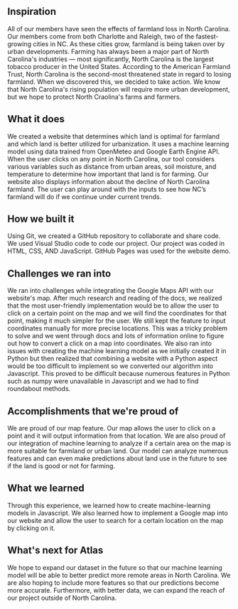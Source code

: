 ## Inspiration
All of our members have seen the effects of farmland loss in North Carolina. Our members come from both Charlotte and Raleigh, two of the fastest-growing cities in NC. As these cities grow, farmland is being taken over by urban developments. Farming has always been a major part of North Carolina's industries — most significantly, North Carolina is the largest tobacco producer in the United States. According to the American Farmland Trust, North Carolina is the second-most threatened state in regard to losing farmland. When we discovered this, we decided to take action. We know that North Carolina's rising population will require more urban development, but we hope to protect North Craolina's farms and farmers.
## What it does
We created a website that determines which land is optimal for farmland and which land is better utilized for urbanization. It uses a machine learning model using data trained from OpenMeteo and Google Earth Engine API. When the user clicks on any point in North Carolina, our tool considers various variables such as distance from urban areas, soil moisture, and temperature to determine how important that land is for farming. Our website also displays information about the decline of North Carolina farmland. The user can play around with the inputs to see how NC’s farmland will do if we continue under current trends.
## How we built it
Using Git, we created a GitHub repository to collaborate and share code. We used Visual Studio code to code our project. Our project was coded in HTML, CSS, AND JavaScript. GitHub Pages was used for the website demo.
## Challenges we ran into
We ran into challenges while integrating the Google Maps API with our website's map. After much research and reading of the docs, we realized that the most user-friendly implementation would be to allow the user to click on a certain point on the map and we will find the coordinates for that point, making it much simpler for the user. We still kept the feature to input coordinates manually for more precise locations. This was a tricky problem to solve and we went through docs and lots of information online to figure out how to convert a click on a map into coordinates. We also ran into issues with creating the machine learning model as we initially created it in Python but then realized that combining a website with a Python aspect would be too difficult to implement so we converted our algorithm into Javascript. This proved to be difficult because numerous features in Python such as numpy were unavailable in Javascript and we had to find roundabout methods.
## Accomplishments that we're proud of
We are proud of our map feature. Our map allows the user to click on a point and it will output information from that location. We are also proud of our integration of machine learning to analyze if a certain area on the map is more suitable for farmland or urban land. Our model can analyze numerous features and can even make predictions about land use in the future to see if the land is good or not for farming.
## What we learned
Through this experience, we learned how to create machine-learning models in Javascript. We also learned how to implement a Google map into our website and allow the user to search for a certain location on the map by clicking on it.
## What's next for Atlas
We hope to expand our dataset in the future so that our machine learning model will be able to better predict more remote areas in North Carolina. We are also hoping to include more features so that our predictions become more accurate. Furthermore, with better data, we can expand the reach of our project outside of North Carolina.